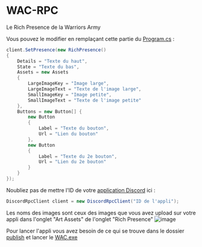 # WAC-RPC
Le Rich Presence de la Warriors Army

Vous pouvez le modifier en remplaçant cette partie du [Program.cs](WAC/WAC/Program.cs) :
```C#
client.SetPresence(new RichPresence()
{
    Details = "Texte du haut",
    State = "Texte du bas",
    Assets = new Assets
    {
        LargeImageKey = "Image large",
        LargeImageText = "Texte de l'image large",
        SmallImageKey = "Image petite",
        SmallImageText = "Texte de l'image petite"
    },
    Buttons = new Button[] {
        new Button
        {
            Label = "Texte du bouton",
            Url = "Lien du bouton"
        },
        new Button
        {
            Label = "Texte du 2e bouton",
            Url = "Lien du 2e bouton"
        }
    }
});
```
Noubliez pas de mettre l'ID de votre [application Discord](https://discord.com/developers/applications) ici :
```C#
DiscordRpcClient client = new DiscordRpcClient("ID de l'appli");
```

Les noms des images sont ceux des images que vous avez upload sur votre appli dans l'onglet "Art Assets" de l'onglet "Rich Presence"
![image](https://user-images.githubusercontent.com/73444916/122687537-3dedaf80-d217-11eb-93c1-f17cde46e2b7.png)

Pour lancer l'appli vous avez besoin de ce qui se trouve dans le dossier [publish](WAC/WAC/publish) et lancer le [WAC.exe](WAC/WAC/publish/WAC.exe)
